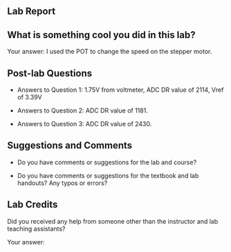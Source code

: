 ##  Lab Report ##

What is something cool you did in this lab?
-----------
Your answer: I used the POT to change the speed on the stepper motor.


Post-lab Questions
-------

* Answers to Question 1: 1.75V from voltmeter, ADC DR value of 2114, Vref of 3.39V

* Answers to Question 2: ADC DR value of 1181.

* Answers to Question 3: ADC DR value of 2430.


Suggestions and Comments
-------

* Do you have comments or suggestions for the lab and course?


* Do you have comments or suggestions for the textbook and lab handouts? Any typos or errors?



Lab Credits
-------
Did you received any help from someone other than the instructor and lab teaching assistants?

Your answer: 


